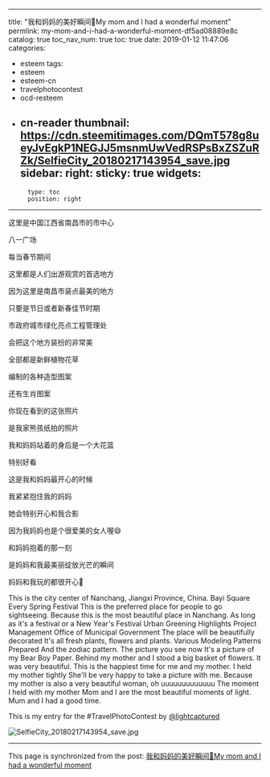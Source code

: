 
---
title: "我和妈妈的美好瞬间🤗My mom and I had a wonderful moment"
permlink: my-mom-and-i-had-a-wonderful-moment-df5ad08889e8c
catalog: true
toc_nav_num: true
toc: true
date: 2019-01-12 11:47:06
categories:
- esteem
tags:
- esteem
- esteem-cn
- travelphotocontest
- ocd-resteem
- cn-reader
thumbnail: https://cdn.steemitimages.com/DQmT578g8ueyJvEgkP1NEGJJ5msnmUwVedRSPsBxZSZuRZk/SelfieCity_20180217143954_save.jpg
sidebar:
    right:
        sticky: true
widgets:
    -
        type: toc
        position: right
---


这里是中国江西省南昌市的市中心

八一广场

每当春节期间

这里都是人们出游观赏的首选地方

因为这里是南昌市装点最美的地方

只要是节日或者新春佳节时期

市政府城市绿化亮点工程管理处

会把这个地方装扮的非常美

全部都是新鲜植物花草

编制的各种造型图案

还有生肖图案

你现在看到的这张照片

是我家熊孩纸拍的照片

我和妈妈站着的身后是一个大花篮

特别好看 

这是我和妈妈最开心的时候

我紧紧抱住我的妈妈

她会特别开心和我合影

因为我妈妈也是个很爱美的女人喔😄

和妈妈抱着的那一刻

是妈妈和我最美丽绽放光芒的瞬间

妈妈和我玩的都很开心🤗

This is the city center of Nanchang, Jiangxi Province, China.
Bayi Square
Every Spring Festival
This is the preferred place for people to go sightseeing.
Because this is the most beautiful place in Nanchang.
As long as it's a festival or a New Year's Festival
Urban Greening Highlights Project Management Office of Municipal Government
The place will be beautifully decorated
It's all fresh plants, flowers and plants.
Various Modeling Patterns Prepared
And the zodiac pattern.
The picture you see now
It's a picture of my Bear Boy Paper.
Behind my mother and I stood a big basket of flowers. It was very beautiful.
This is the happiest time for me and my mother.
I held my mother tightly
She'll be very happy to take a picture with me.
Because my mother is also a very beautiful woman, oh uuuuuuuuuuuuu
The moment I held with my mother
Mom and I are the most beautiful moments of light.
Mum and I had a good time.


This is my entry for the #TravelPhotoContest by [@lightcaptured](https://steemit.com/@lightcaptured)


![SelfieCity_20180217143954_save.jpg](https://cdn.steemitimages.com/DQmT578g8ueyJvEgkP1NEGJJ5msnmUwVedRSPsBxZSZuRZk/SelfieCity_20180217143954_save.jpg)

- - -

This page is synchronized from the post: [我和妈妈的美好瞬间🤗My mom and I had a wonderful moment](https://steemit.com/@annepink/my-mom-and-i-had-a-wonderful-moment-df5ad08889e8c)
